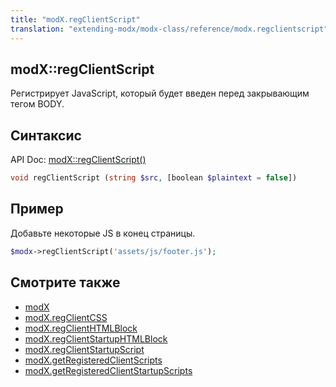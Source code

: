 ```yaml
---
title: "modX.regClientScript"
translation: "extending-modx/modx-class/reference/modx.regclientscript"
---
```


## modX::regClientScript

Регистрирует JavaScript, который будет введен перед закрывающим тегом BODY.

## Синтаксис

API Doc: [modX::regClientScript()](http://api.modx.com/revolution/2.2/db_core_model_modx_modx.class.html#%5CmodX::regClientScript())

``` php
void regClientScript (string $src, [boolean $plaintext = false])
```

## Пример

Добавьте некоторые JS в конец страницы.

``` php
$modx->regClientScript('assets/js/footer.js');
```

## Смотрите также

- [modX](extending-modx/core-model/modx "modX")
- [modX.regClientCSS](extending-modx/modx-class/reference/modx.regclientcss "modX.regClientCSS")
- [modX.regClientHTMLBlock](extending-modx/modx-class/reference/modx.regclienthtmlblock "modX.regClientHTMLBlock")
- [modX.regClientStartupHTMLBlock](extending-modx/modx-class/reference/modx.regclientstartuphtmlblock "modX.regClientStartupHTMLBlock")
- [modX.regClientStartupScript](extending-modx/modx-class/reference/modx.regclientstartupscript "modX.regClientStartupScript")
- [modX.getRegisteredClientScripts](extending-modx/modx-class/reference/modx.getregisteredclientscripts "modX.getRegisteredClientScripts")
- [modX.getRegisteredClientStartupScripts](extending-modx/modx-class/reference/modx.getregisteredclientstartupscripts "modX.getRegisteredClientStartupScripts")
